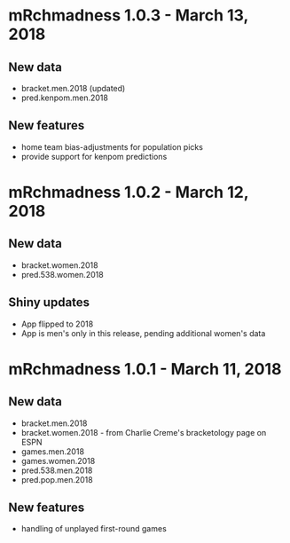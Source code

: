 # mRchmadness 1.0.3 - March 13, 2018

## New data
* bracket.men.2018 (updated)
* pred.kenpom.men.2018

## New features
* home team bias-adjustments for population picks
* provide support for kenpom predictions

# mRchmadness 1.0.2 - March 12, 2018

## New data
* bracket.women.2018
* pred.538.women.2018

## Shiny updates
* App flipped to 2018
* App is men's only in this release, pending additional women's data

# mRchmadness 1.0.1 - March 11, 2018

## New data
* bracket.men.2018
* bracket.women.2018 - from Charlie Creme's bracketology page on ESPN
* games.men.2018
* games.women.2018
* pred.538.men.2018
* pred.pop.men.2018

## New features
* handling of unplayed first-round games
